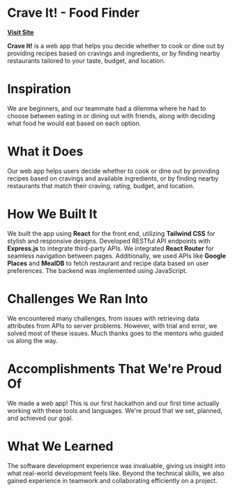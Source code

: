 
# Crave It! - Food Finder

**[Visit Site](https://crave-it-client.onrender.com/)**

**Crave It!** is a web app that helps you decide whether to cook or dine out by providing recipes based on cravings and ingredients, or by finding nearby restaurants tailored to your taste, budget, and location.


# Inspiration
We are beginners, and our teammate had a dilemma where he had to choose between eating in or dining out with friends, along with deciding what food he would eat based on each option.

# What it Does
Our web app helps users decide whether to cook or dine out by providing recipes based on cravings and available ingredients, or by finding nearby restaurants that match their craving, rating, budget, and location.

# How We Built It
We built the app using **React** for the front end, utilizing **Tailwind CSS** for stylish and responsive designs. Developed RESTful API endpoints with **Express.js** to integrate third-party APIs. We integrated **React Router** for seamless navigation between pages. Additionally, we used APIs like **Google Places** and **MealDB** to fetch restaurant and recipe data based on user preferences. The backend was implemented using JavaScript.

# Challenges We Ran Into
We encountered many challenges, from issues with retrieving data attributes from APIs to server problems. However, with trial and error, we solved most of these issues. Much thanks goes to the mentors who guided us along the way.

# Accomplishments That We're Proud Of
We made a web app! This is our first hackathon and our first time actually working with these tools and languages. We're proud that we set, planned, and achieved our goal.

# What We Learned
The software development experience was invaluable, giving us insight into what real-world development feels like. Beyond the technical skills, we also gained experience in teamwork and collaborating efficiently on a project.


